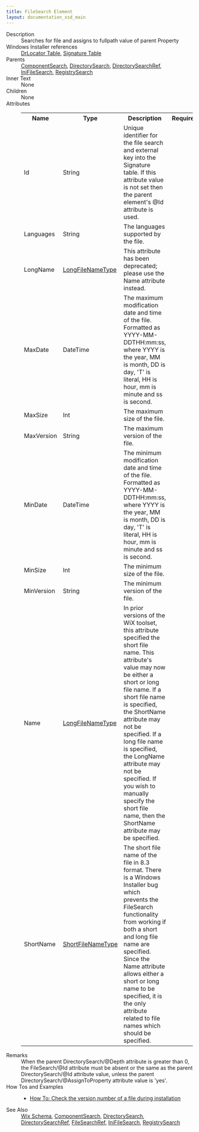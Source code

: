 ```yaml
---
title: FileSearch Element
layout: documentation_xsd_main
---
```

<dl>
  <dt>Description</dt>
  <dd>Searches for file and assigns to fullpath value of parent Property</dd>
  <dt>Windows Installer references</dt>
  <dd>
    <a href="http://msdn.microsoft.com/library/aa368331.aspx" target="_blank">DrLocator Table</a>, <a href="http://msdn.microsoft.com/library/aa371853.aspx" target="_blank">Signature Table</a></dd>
  <dt>Parents</dt>
  <dd>
    <a href="../componentsearch/">ComponentSearch</a>, <a href="../directorysearch/">DirectorySearch</a>, <a href="../directorysearchref/">DirectorySearchRef</a>, <a href="../inifilesearch/">IniFileSearch</a>, <a href="../registrysearch/">RegistrySearch</a></dd>
  <dt>Inner Text</dt>
  <dd>None</dd>
  <dt>Children</dt>
  <dd>None</dd>
  <dt>Attributes</dt>
  <dd>
    <table cellspacing="0" cellpadding="0" class="schema">
      <tr>
        <th width="15%">Name</th>
        <th width="15%">Type</th>
        <th width="65%">Description</th>
        <th width="15%">Required</th>
      </tr>
      <tr>
        <td>Id</td>
        <td>String</td>
        <td>Unique identifier for the file search and external key into the Signature table. If this attribute value is not set then the parent element's @Id attribute is used.</td>
        <td>&nbsp;</td>
      </tr>
      <tr>
        <td>Languages</td>
        <td>String</td>
        <td>The languages supported by the file.</td>
        <td>&nbsp;</td>
      </tr>
      <tr>
        <td>LongName</td>
        <td><a href="../simple_type_longfilenametype/">LongFileNameType</a></td>
        <td>This attribute has been deprecated; please use the Name attribute instead.</td>
        <td>&nbsp;</td>
      </tr>
      <tr>
        <td>MaxDate</td>
        <td>DateTime</td>
        <td>The maximum modification date and time of the file. Formatted as YYYY-MM-DDTHH:mm:ss, where YYYY is the year, MM is month, DD is day, 'T' is literal, HH is hour, mm is minute and ss is second.</td>
        <td>&nbsp;</td>
      </tr>
      <tr>
        <td>MaxSize</td>
        <td>Int</td>
        <td>The maximum size of the file.</td>
        <td>&nbsp;</td>
      </tr>
      <tr>
        <td>MaxVersion</td>
        <td>String</td>
        <td>The maximum version of the file.</td>
        <td>&nbsp;</td>
      </tr>
      <tr>
        <td>MinDate</td>
        <td>DateTime</td>
        <td>The minimum modification date and time of the file. Formatted as YYYY-MM-DDTHH:mm:ss, where YYYY is the year, MM is month, DD is day, 'T' is literal, HH is hour, mm is minute and ss is second.</td>
        <td>&nbsp;</td>
      </tr>
      <tr>
        <td>MinSize</td>
        <td>Int</td>
        <td>The minimum size of the file.</td>
        <td>&nbsp;</td>
      </tr>
      <tr>
        <td>MinVersion</td>
        <td>String</td>
        <td>The minimum version of the file.</td>
        <td>&nbsp;</td>
      </tr>
      <tr>
        <td>Name</td>
        <td><a href="../simple_type_longfilenametype/">LongFileNameType</a></td>
        <td>                         In prior versions of the WiX toolset, this attribute specified the short file name.                         This attribute's value may now be either a short or long file name.                         If a short file name is specified, the ShortName attribute may not be specified.                         If a long file name is specified, the LongName attribute may not be specified.                         If you wish to manually specify the short file name, then the ShortName                         attribute may be specified.                     </td>
        <td>&nbsp;</td>
      </tr>
      <tr>
        <td>ShortName</td>
        <td><a href="../simple_type_shortfilenametype/">ShortFileNameType</a></td>
        <td>                         The short file name of the file in 8.3 format.                         There is a Windows Installer bug which prevents the FileSearch functionality from working                         if both a short and long file name are specified.  Since the Name attribute allows either                         a short or long name to be specified, it is the only attribute related to file names which                         should be specified.                     </td>
        <td>&nbsp;</td>
      </tr>
    </table>
  </dd>
  <dt>Remarks</dt>
  <dd><a>When the parent DirectorySearch/@Depth attribute is greater than 0, the FileSearch/@Id attribute must be absent or the same as the parent DirectorySearch/@Id attribute value, unless the parent DirectorySearch/@AssignToProperty attribute value is 'yes'.</a></dd>
  <dt>How Tos and Examples</dt>
  <dd>
    <ul>
      <li>
        <a href="../../../howtos/files_and_registry/check_the_version_number">How To: Check the version number of a file during installation</a>
      </li>
    </ul>
  </dd>
  <dt>See Also</dt>
  <dd>
    <a href="../">Wix Schema</a>, <a href="../componentsearch/">ComponentSearch</a>, <a href="../directorysearch/">DirectorySearch</a>, <a href="../directorysearchref/">DirectorySearchRef</a>, <a href="../filesearchref/">FileSearchRef</a>, <a href="../inifilesearch/">IniFileSearch</a>, <a href="../registrysearch/">RegistrySearch</a></dd>
</dl>
